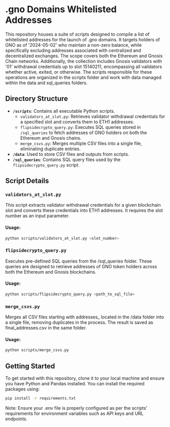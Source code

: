 # .gno Domains Whitelisted Addresses

This repository houses a suite of scripts designed to compile a list of whitelisted addresses for the launch of .gno domains. It targets holders of GNO as of '2024-05-02' who maintain a non-zero balance, while specifically excluding addresses associated with centralized and decentralized exchanges. The scope covers both the Ethereum and Gnosis Chain networks. Additionally, the collection includes Gnosis validators with '01' withdrawal credentials up to slot 15140211, encompassing all validators whether active, exited, or otherwise. The scripts responsible for these operations are organized in the scripts folder and work with data managed within the data and sql_queries folders.

## Directory Structure

- **`/scripts`**: Contains all executable Python scripts.
  - `validators_at_slot.py`: Retrieves validator withdrawal credentials for a specified slot and converts them to ETH1 addresses.
  - `flipsidecrypto_query.py`: Executes SQL queries stored in `/sql_queries` to fetch addresses of GNO holders on both the Ethereum and Gnosis chains.
  - `merge_csvs.py`: Merges multiple CSV files into a single file, eliminating duplicate entries.
- **`/data`**: Used to store CSV files and outputs from scripts.
- **`/sql_queries`**: Contains SQL query files used by the `flipsidecrypto_query.py` script.

## Script Details

### `validators_at_slot.py`

This script extracts validator withdrawal credentials for a given blockchain slot and converts these credentials into ETH1 addresses. It requires the slot number as an input parameter.

#### Usage:
```bash
python scripts/validators_at_slot.py <slot_number>
```


### `flipsidecrypto_query.py`

Executes pre-defined SQL queries from the /sql_queries folder. These queries are designed to retrieve addresses of GNO token holders across both the Ethereum and Gnosis blockchains.

#### Usage:
```bash
python scripts/flipsidecrypto_query.py <path_to_sql_file>
```

### `merge_csvs.py`

Merges all CSV files starting with addresses_ located in the /data folder into a single file, removing duplicates in the process. The result is saved as final_addresses.csv in the same folder.

#### Usage:
```bash
python scripts/merge_csvs.py
```

## Getting Started

To get started with this repository, clone it to your local machine and ensure you have Python and Pandas installed. You can install the required packages using:

```bash
pip install -r requirements.txt
```

Note: Ensure your .env file is properly configured as per the scripts' requirements for environment variables such as API keys and URL endpoints.